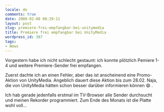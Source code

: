 ```yaml
---
locale: de
comments: true
date: 2008-02-08 08:29:11
layout: post
slug: premiere-frei-empfangbar-bei-unitymedia
title: Premiere frei empfangbar bei UnityMedia
wordpress_id: 387
tags:
- News
---
```


Vorgestern habe ich nicht schlecht gestaunt: ich konnte plötzlich Pemiere 1-4
und weitere Premiere-Sender frei empfangen.

Zuerst dachte ich an einen Fehler, aber das ist anscheinend eine Promo-Aktion
von UnityMedia. Angeblich dauert diese Aktion bis zum 28.02. Naja, die von
UnityMedia hätten schon besser darüber informieren können :smile: .

Ich hab gerade jedenfalls erstmal im TV-Browser alle Sender durchsucht und
meinen Rekorder programmiert. Zum Ende des Monats ist die Platte wohl voll...
